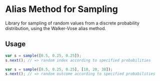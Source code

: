 # Alias Method for Sampling

Library for sampling of random values from a discrete probability distribution, using the Walker-Vose alias method.

## Usage

```javascript
var s = sample([0.5, 0.25, 0.25]);
s.next(); // => random index according to specified probabilities
```

```javascript
var s = sample([0.5, 0.25, 0.25], [10, 20, 30]);
s.next(); // => random outcome according to specified probabilities
```


